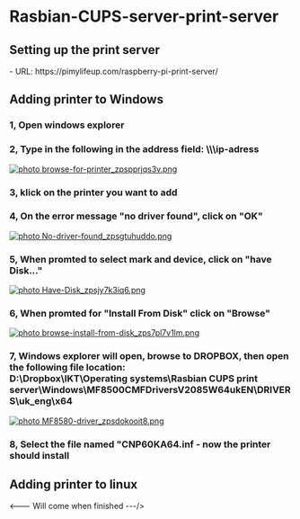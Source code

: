 <h1> Rasbian-CUPS-server-print-server </h1>

<h2> Setting up the print server </h2>
- URL: https://pimylifeup.com/raspberry-pi-print-server/ 

<h2> Adding printer to Windows </h2>
<h3> 1, Open windows explorer </h3>

<h3> 2, Type in the following in the address field: \\\ip-adress </h3>
<a href="http://s44.photobucket.com/user/erik-danielsen/media/browse-for-printer_zpspprjqs3v.png.html" target="_blank"><img   src="http://i44.photobucket.com/albums/f48/erik-danielsen/browse-for-printer_zpspprjqs3v.png" border="0" alt=" photo browse-for-printer_zpspprjqs3v.png"/></a>

<h3> 3, klick on the printer you want to add </h3>

<h3> 4, On the error message "no driver found", click on "OK" </h3>
<a href="http://s44.photobucket.com/user/erik-danielsen/media/No-driver-found_zpsgtuhuddo.png.html" target="_blank"><img src="http://i44.photobucket.com/albums/f48/erik-danielsen/No-driver-found_zpsgtuhuddo.png" border="0" alt=" photo No-driver-found_zpsgtuhuddo.png"/></a>

<h3> 5, When promted to select mark and device, click on "have Disk..." </h3>
<a href="http://s44.photobucket.com/user/erik-danielsen/media/Have-Disk_zpsjy7k3iq6.png.html" target="_blank"><img src="http://i44.photobucket.com/albums/f48/erik-danielsen/Have-Disk_zpsjy7k3iq6.png" border="0" alt=" photo Have-Disk_zpsjy7k3iq6.png"/></a>

<h3> 6, When promted for "Install From Disk" click on "Browse" </h3>
<a href="http://s44.photobucket.com/user/erik-danielsen/media/browse-install-from-disk_zps7pl7v1lm.png.html" target="_blank"><img src="http://i44.photobucket.com/albums/f48/erik-danielsen/browse-install-from-disk_zps7pl7v1lm.png" border="0" alt=" photo browse-install-from-disk_zps7pl7v1lm.png"/></a>

<h3> 7, Windows explorer will open, browse to DROPBOX, then open the following file location: <br> D:\Dropbox\IKT\Operating systems\Rasbian CUPS print server\Windows\MF8500CMFDriversV2085W64ukEN\DRIVERS\uk_eng\x64 </h3>
<a href="http://s44.photobucket.com/user/erik-danielsen/media/MF8580-driver_zpsdokooit8.png.html" target="_blank"><img src="http://i44.photobucket.com/albums/f48/erik-danielsen/MF8580-driver_zpsdokooit8.png" border="0" alt=" photo MF8580-driver_zpsdokooit8.png"/></a>

<h3> 8, Select the file named "CNP60KA64.inf - now the printer should install </h3>

<h2> Adding printer to linux </h2>
<--- Will come when finished ---/>
